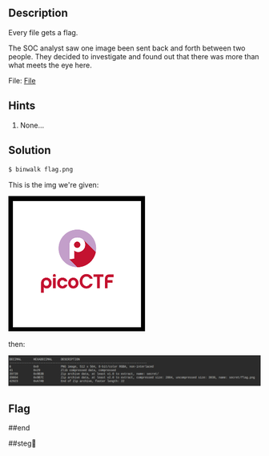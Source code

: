 ## Description
Every file gets a flag.

The SOC analyst saw one image been sent back and forth between two people. They decided to investigate and found out that there was more than what meets the eye here.

File: [File](https://artifacts.picoctf.net/c/262/flag.png)

## Hints

1. None...


## Solution

```bash
$ binwalk flag.png
```
This is the img we're given:

![alt text](image.png)

then:

![alt text](image-1.png)



## Flag


##end

##steg🫣
   

















